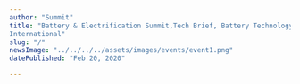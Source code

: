 ```yaml
---
author: "Summit"
title: "Battery & Electrification Summit,Tech Brief, Battery Technology SAE
International"
slug: "/"
newsImage: "../../../../assets/images/events/event1.png"
datePublished: "Feb 20, 2020"

---
```



